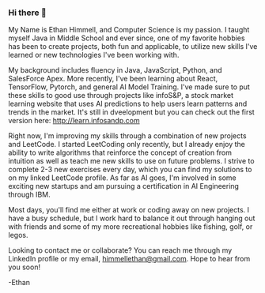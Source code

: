 ### Hi there 👋

My Name is Ethan Himmell, and Computer Science is my passion. I taught myself Java in Middle School and ever since, one of my favorite hobbies has been to create projects, both fun and applicable, to utilize new skills I've learned or new technologies I've been working with.

My background includes fluency in Java, JavaScript, Python, and SalesForce Apex. More recently, I've been learning about React, TensorFlow, Pytorch, and general AI Model Training. I've made sure to put these skills to good use through projects like infoS&P, a stock market learning website that uses AI predictions to help users learn patterns and trends in the market. It's still in dveelopment but you can check out the first version here: http://learn.infosandp.com

Right now, I'm improving my skills through a combination of new projects and LeetCode. I started LeetCoding only recently, but I already enjoy the ability to write algorithms that reinforce the concept of creation from intuition as well as teach me new skills to use on future problems. I strive to complete 2-3 new exercises every day, which you can find my solutions to on my linked LeetCode profile. As far as AI goes, I'm involved in some exciting new startups and am pursuing a certification in AI Engineering through IBM.

Most days, you'll find me either at work or coding away on new projects. I have a busy schedule, but I work hard to balance it out through hanging out with friends and some of my more recreational hobbies like fishing, golf, or legos.

Looking to contact me or collaborate? You can reach me through my LinkedIn profile or my email, himmellethan@gmail.com. Hope to hear from you soon!

-Ethan
<!--
**Ehimmell/Ehimmell** is a ✨ _special_ ✨ repository because its `README.md` (this file) appears on your GitHub profile.

Here are some ideas to get you started:
- 🔭 I’m currently working on ...
- 🌱 I’m currently learning ...
- 👯 I’m looking to collaborate on ...
- 🤔 I’m looking for help with ...
- 💬 Ask me about ...
- 📫 How to reach me: ...
- 😄 Pronouns: ...
- ⚡ Fun fact: ...
-->
